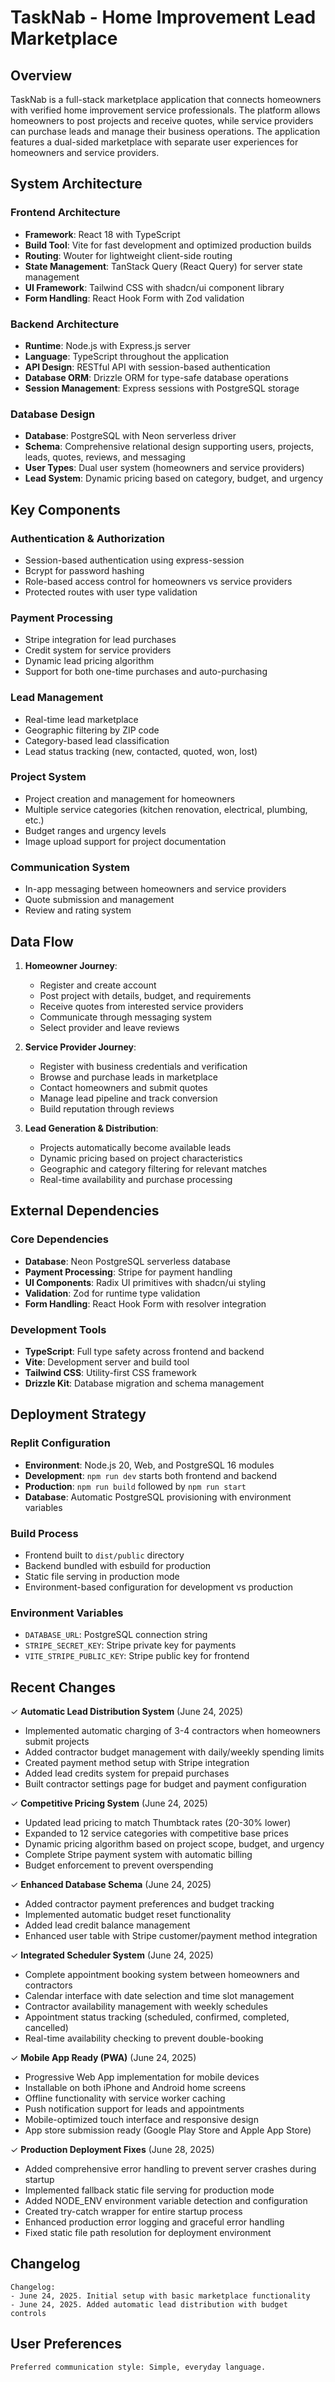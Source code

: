 # TaskNab - Home Improvement Lead Marketplace

## Overview

TaskNab is a full-stack marketplace application that connects homeowners with verified home improvement service professionals. The platform allows homeowners to post projects and receive quotes, while service providers can purchase leads and manage their business operations. The application features a dual-sided marketplace with separate user experiences for homeowners and service providers.

## System Architecture

### Frontend Architecture
- **Framework**: React 18 with TypeScript
- **Build Tool**: Vite for fast development and optimized production builds
- **Routing**: Wouter for lightweight client-side routing
- **State Management**: TanStack Query (React Query) for server state management
- **UI Framework**: Tailwind CSS with shadcn/ui component library
- **Form Handling**: React Hook Form with Zod validation

### Backend Architecture
- **Runtime**: Node.js with Express.js server
- **Language**: TypeScript throughout the application
- **API Design**: RESTful API with session-based authentication
- **Database ORM**: Drizzle ORM for type-safe database operations
- **Session Management**: Express sessions with PostgreSQL storage

### Database Design
- **Database**: PostgreSQL with Neon serverless driver
- **Schema**: Comprehensive relational design supporting users, projects, leads, quotes, reviews, and messaging
- **User Types**: Dual user system (homeowners and service providers)
- **Lead System**: Dynamic pricing based on category, budget, and urgency

## Key Components

### Authentication & Authorization
- Session-based authentication using express-session
- Bcrypt for password hashing
- Role-based access control for homeowners vs service providers
- Protected routes with user type validation

### Payment Processing
- Stripe integration for lead purchases
- Credit system for service providers
- Dynamic lead pricing algorithm
- Support for both one-time purchases and auto-purchasing

### Lead Management
- Real-time lead marketplace
- Geographic filtering by ZIP code
- Category-based lead classification
- Lead status tracking (new, contacted, quoted, won, lost)

### Project System
- Project creation and management for homeowners
- Multiple service categories (kitchen renovation, electrical, plumbing, etc.)
- Budget ranges and urgency levels
- Image upload support for project documentation

### Communication System
- In-app messaging between homeowners and service providers
- Quote submission and management
- Review and rating system

## Data Flow

1. **Homeowner Journey**:
   - Register and create account
   - Post project with details, budget, and requirements
   - Receive quotes from interested service providers
   - Communicate through messaging system
   - Select provider and leave reviews

2. **Service Provider Journey**:
   - Register with business credentials and verification
   - Browse and purchase leads in marketplace
   - Contact homeowners and submit quotes
   - Manage lead pipeline and track conversion
   - Build reputation through reviews

3. **Lead Generation & Distribution**:
   - Projects automatically become available leads
   - Dynamic pricing based on project characteristics
   - Geographic and category filtering for relevant matches
   - Real-time availability and purchase processing

## External Dependencies

### Core Dependencies
- **Database**: Neon PostgreSQL serverless database
- **Payment Processing**: Stripe for payment handling
- **UI Components**: Radix UI primitives with shadcn/ui styling
- **Validation**: Zod for runtime type validation
- **Form Handling**: React Hook Form with resolver integration

### Development Tools
- **TypeScript**: Full type safety across frontend and backend
- **Vite**: Development server and build tool
- **Tailwind CSS**: Utility-first CSS framework
- **Drizzle Kit**: Database migration and schema management

## Deployment Strategy

### Replit Configuration
- **Environment**: Node.js 20, Web, and PostgreSQL 16 modules
- **Development**: `npm run dev` starts both frontend and backend
- **Production**: `npm run build` followed by `npm run start`
- **Database**: Automatic PostgreSQL provisioning with environment variables

### Build Process
- Frontend built to `dist/public` directory
- Backend bundled with esbuild for production
- Static file serving in production mode
- Environment-based configuration for development vs production

### Environment Variables
- `DATABASE_URL`: PostgreSQL connection string
- `STRIPE_SECRET_KEY`: Stripe private key for payments
- `VITE_STRIPE_PUBLIC_KEY`: Stripe public key for frontend

## Recent Changes

✓ **Automatic Lead Distribution System** (June 24, 2025)
- Implemented automatic charging of 3-4 contractors when homeowners submit projects
- Added contractor budget management with daily/weekly spending limits
- Created payment method setup with Stripe integration
- Added lead credits system for prepaid purchases
- Built contractor settings page for budget and payment configuration

✓ **Competitive Pricing System** (June 24, 2025)
- Updated lead pricing to match Thumbtack rates (20-30% lower)
- Expanded to 12 service categories with competitive base prices
- Dynamic pricing algorithm based on project scope, budget, and urgency
- Complete Stripe payment system with automatic billing
- Budget enforcement to prevent overspending

✓ **Enhanced Database Schema** (June 24, 2025)
- Added contractor payment preferences and budget tracking
- Implemented automatic budget reset functionality
- Added lead credit balance management
- Enhanced user table with Stripe customer/payment method integration

✓ **Integrated Scheduler System** (June 24, 2025)
- Complete appointment booking system between homeowners and contractors
- Calendar interface with date selection and time slot management
- Contractor availability management with weekly schedules
- Appointment status tracking (scheduled, confirmed, completed, cancelled)
- Real-time availability checking to prevent double-booking

✓ **Mobile App Ready (PWA)** (June 24, 2025)
- Progressive Web App implementation for mobile devices
- Installable on both iPhone and Android home screens
- Offline functionality with service worker caching
- Push notification support for leads and appointments
- Mobile-optimized touch interface and responsive design
- App store submission ready (Google Play Store and Apple App Store)

✓ **Production Deployment Fixes** (June 28, 2025)
- Added comprehensive error handling to prevent server crashes during startup
- Implemented fallback static file serving for production mode
- Added NODE_ENV environment variable detection and configuration
- Created try-catch wrapper for entire startup process
- Enhanced production error logging and graceful error handling
- Fixed static file path resolution for deployment environment

## Changelog
```
Changelog:
- June 24, 2025. Initial setup with basic marketplace functionality
- June 24, 2025. Added automatic lead distribution with budget controls
```

## User Preferences
```
Preferred communication style: Simple, everyday language.
```